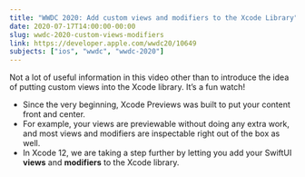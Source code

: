 ```yaml
---
title: "WWDC 2020: Add custom views and modifiers to the Xcode Library"
date: 2020-07-17T14:00:00-00:00
slug: wwdc-2020-custom-views-modifiers
link: https://developer.apple.com/wwdc20/10649
subjects: ["ios", "wwdc", "wwdc-2020"]
---
```


Not a lot of useful information in this video other than to introduce the idea of putting custom views into the Xcode library. It’s a fun watch!

* Since the very beginning, Xcode Previews was built to put your content front and center.
* For example, your views are previewable without doing any extra work, and most views and modifiers are inspectable right out of the box as well.
* In Xcode 12, we are taking a step further by letting you add your SwiftUI **views** and **modifiers** to the Xcode library.